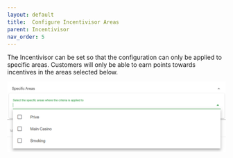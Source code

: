 ```yaml
---
layout: default
title:  Configure Incentivisor Areas
parent: Incentivisor
nav_order: 5
---
```


The Incentivisor can be set so that the configuration can only be applied to specific areas. Customers will only be able to earn points towards incentives in the areas selected below. 

<img src="\img\Promotions\IncentivisorAreas.png" alt="">